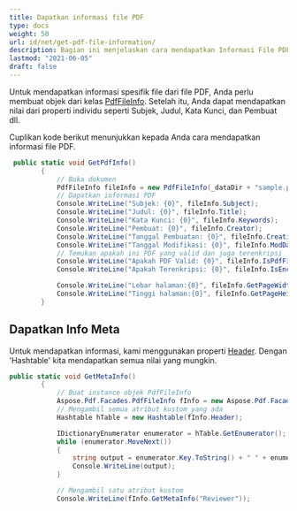 ```yaml
---
title: Dapatkan informasi file PDF
type: docs
weight: 50
url: id/net/get-pdf-file-information/
description: Bagian ini menjelaskan cara mendapatkan Informasi File PDF dengan Aspose.PDF Facades.
lastmod: "2021-06-05"
draft: false
---
```


Untuk mendapatkan informasi spesifik file dari file PDF, Anda perlu membuat objek dari kelas [PdfFileInfo](https://reference.aspose.com/pdf/net/aspose.pdf.facades/pdffileinfo). Setelah itu, Anda dapat mendapatkan nilai dari properti individu seperti Subjek, Judul, Kata Kunci, dan Pembuat dll.

Cuplikan kode berikut menunjukkan kepada Anda cara mendapatkan informasi file PDF.

```csharp
 public static void GetPdfInfo()
        {
            // Buka dokumen
            PdfFileInfo fileInfo = new PdfFileInfo(_dataDir + "sample.pdf");
            // Dapatkan informasi PDF
            Console.WriteLine("Subjek: {0}", fileInfo.Subject);
            Console.WriteLine("Judul: {0}", fileInfo.Title);
            Console.WriteLine("Kata Kunci: {0}", fileInfo.Keywords);
            Console.WriteLine("Pembuat: {0}", fileInfo.Creator);
            Console.WriteLine("Tanggal Pembuatan: {0}", fileInfo.CreationDate);
            Console.WriteLine("Tanggal Modifikasi: {0}", fileInfo.ModDate);
            // Temukan apakah ini PDF yang valid dan juga terenkripsi
            Console.WriteLine("Apakah PDF Valid: {0}", fileInfo.IsPdfFile);
            Console.WriteLine("Apakah Terenkripsi: {0}", fileInfo.IsEncrypted);

            Console.WriteLine("Lebar halaman:{0}", fileInfo.GetPageWidth(1));
            Console.WriteLine("Tinggi halaman:{0}", fileInfo.GetPageHeight(1));
        }
```

## Dapatkan Info Meta

Untuk mendapatkan informasi, kami menggunakan properti [Header](https://reference.aspose.com/pdf/net/aspose.pdf.facades/pdffileinfo/properties/header). Dengan 'Hashtable' kita mendapatkan semua nilai yang mungkin.

```csharp
public static void GetMetaInfo()
        {
            // Buat instance objek PdfFileInfo
            Aspose.Pdf.Facades.PdfFileInfo fInfo = new Aspose.Pdf.Facades.PdfFileInfo(_dataDir + "SetMetaInfo_out.pdf");
            // Mengambil semua atribut kustom yang ada
            Hashtable hTable = new Hashtable(fInfo.Header);

            IDictionaryEnumerator enumerator = hTable.GetEnumerator();
            while (enumerator.MoveNext())
            {
                string output = enumerator.Key.ToString() + " " + enumerator.Value;
                Console.WriteLine(output);
            }

            // Mengambil satu atribut kustom
            Console.WriteLine(fInfo.GetMetaInfo("Reviewer"));
```